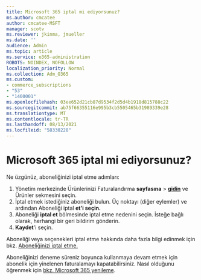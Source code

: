 ```yaml
---
title: Microsoft 365 iptal mi ediyorsunuz?
ms.author: cmcatee
author: cmcatee-MSFT
manager: scotv
ms.reviewer: jkinma, jmueller
ms.date: ''
audience: Admin
ms.topic: article
ms.service: o365-administration
ROBOTS: NOINDEX, NOFOLLOW
localization_priority: Normal
ms.collection: Adm_O365
ms.custom:
- commerce_subscriptions
- "53"
- "1400001"
ms.openlocfilehash: 03ee652d21cb87d9534f2d5d4b1918d815788c22
ms.sourcegitcommit: ab75f66355116e995b3cb5505465b31989339e28
ms.translationtype: MT
ms.contentlocale: tr-TR
ms.lasthandoff: 08/13/2021
ms.locfileid: "58330228"
---
```

# <a name="canceling-your-microsoft-365-subscription"></a>Microsoft 365 iptal mi ediyorsunuz?

Ne üzgünüz, aboneliğinizi iptal etme adımları:

1. Yönetim merkezinde Ürünlerinizi Faturalandırma **sayfasına**  >  **[gidin](https://go.microsoft.com/fwlink/p/?linkid=842054)** ve Ürünler  sekmesini seçin.
2. İptal etmek istediğiniz aboneliği bulun. Üç noktayı (diğer eylemler) ve ardından Aboneliği iptal **et'i seçin.**
3. Aboneliği **iptal et** bölmesinde iptal etme nedenini seçin. İsteğe bağlı olarak, herhangi bir geri bildirim gönderin.
4. **Kaydet**'i seçin.

Aboneliği veya seçenekleri iptal etme hakkında daha fazla bilgi edinmek için bkz. [Aboneliğinizi iptal etme.](https://docs.microsoft.com/microsoft-365/commerce/subscriptions/cancel-your-subscription)

Aboneliğinizi deneme süreniz boyunca kullanmaya devam etmek için abonelik için yinelenen faturalamayı kapatabilirsiniz. Nasıl olduğunu öğrenmek için [bkz. Microsoft 365 yenileme](https://docs.microsoft.com/microsoft-365/commerce/subscriptions/renew-your-subscription).